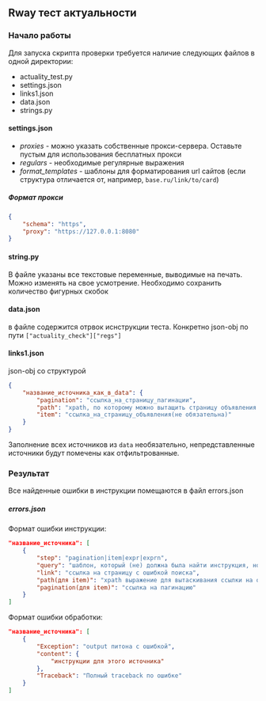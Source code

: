 ## Rway тест актуальности

### Начало работы

Для запуска скрипта проверки требуется наличие следующих файлов в одной директории: 

- actuality_test.py
- settings.json
- links1.json
- data.json
- strings.py

#### settings.json

- _proxies_ - можно указать собственные прокси-сервера. Оставьте пустым для использования бесплатных прокси
- _regulars_ - необходимые регулярные выражения
- *format_templates* - шаблоны для форматирования url сайтов (если структура отличается от, например, `base.ru/link/to/card`)


##### Формат прокси
```json
{
    "schema": "https",
    "proxy": "https://127.0.0.1:8080"
}
```

#### string.py
В файле указаны все текстовые переменные, выводимые на печать. Можно изменять на свое усмотрение.
Необходимо сохранить количество фигурных скобок

#### data.json
в файле содержится отрвок иснструкции теста. Конкретно json-obj по пути `["actuality_check"]["regs"]`

#### links1.json
json-obj со структурой
```json
{
    "название_источника_как_в_data": {
        "pagination": "ссылка_на_страницу_пагинации",
        "path": "xpath, по которому можно вытащить страницу объявления из страницы пагинации",
        "item": "ссылка_на_страницу_объявления(не обязательна)"
    }
}
```
Заполнение всех источников из `data` необязательно, непредставленные источники будут помечены как отфильтрованные.

### Результат

Все найденные ошибки в инструкции помещаются в файл errors.json

##### errors.json

Формат ошибки инструкции:
```json
"название_источника": [
    {
        "step": "pagination|item|expr|exprn",
        "query": "шаблон, который (не) должна была найти инструкция, но что-то пошло не так",
        "link": "ссылка на страницу с ошибкой поиска",
        "path(для item)": "xpath выражение для вытаскивания ссылки на объявление",
        "pagination(для item)": "ссылка на пагинацию"
    }
]
```

Формат ошибки обработки:
```json
"название_источника": [
    {
        "Exception": "output питона с ошибкой",
        "content": {
            "инструкции для этого источника"
        },
        "Traceback": "Полный traceback по ошибке"
    }
]
```